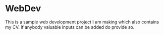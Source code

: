 # WebDev
This is a sample web development project I am making which also contains my CV.
If anybody valuable inputs can be added do provide so.
